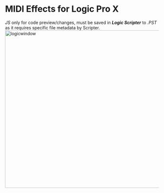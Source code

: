# MIDI Effects for Logic Pro X
*JS* only for code preview/changes, must be saved in ***Logic Scripter*** to *.PST* as it requires specific file metadata by Scripter.
<img width="516" alt="logicwindow" src="https://github.com/user-attachments/assets/fff0ed58-11fa-4a6b-ab9a-8ef30e7511e5" />
